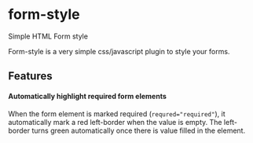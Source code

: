 # form-style
Simple HTML Form style

Form-style is a very simple css/javascript plugin to style your forms.

## Features

#### Automatically highlight required form elements
When the form element is marked required (`requred="required"`), it automatically mark a red left-border when the value is empty. The left-border turns green automatically once there is value filled in the element.
